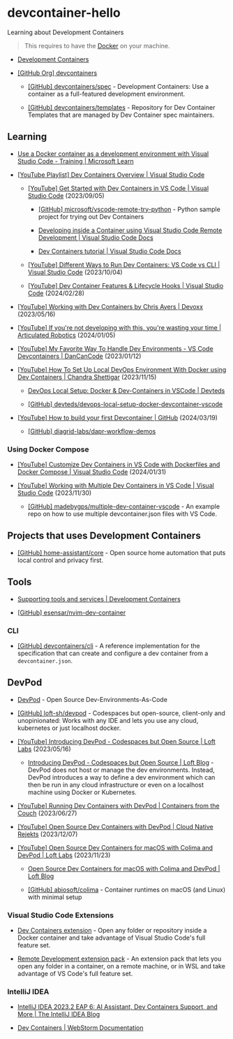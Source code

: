 # devcontainer-hello

Learning about Development Containers

> This requires to have the [Docker](https://www.docker.com/) on your machine.

- [Development Containers](https://containers.dev/)

- [[GitHub Org] devcontainers](https://github.com/devcontainers)

  - [[GitHub] devcontainers/spec](https://github.com/devcontainers/spec) - Development Containers: Use a container as a full-featured development environment.

  - [[GitHub] devcontainers/templates](https://github.com/devcontainers/templates) - Repository for Dev Container Templates that are managed by Dev Container spec maintainers.

## Learning

- [Use a Docker container as a development environment with Visual Studio Code - Training | Microsoft Learn](https://learn.microsoft.com/en-us/training/modules/use-docker-container-dev-env-vs-code/)

- [[YouTube Playlist] Dev Containers Overview | Visual Studio Code](https://www.youtube.com/playlist?list=PLj6YeMhvp2S7FFvNDj7ks7ndm0u69Ufrs)

  - [[YouTube] Get Started with Dev Containers in VS Code | Visual Studio Code](https://www.youtube.com/watch?v=b1RavPr_878) (2023/09/05)

    - [[GitHub] microsoft/vscode-remote-try-python](https://github.com/microsoft/vscode-remote-try-python) - Python sample project for trying out Dev Containers

    - [Developing inside a Container using Visual Studio Code Remote Development | Visual Studio Code Docs](https://code.visualstudio.com/docs/devcontainers/containers)

    - [Dev Containers tutorial | Visual Studio Code Docs](https://code.visualstudio.com/docs/devcontainers/tutorial)

  - [[YouTube] Different Ways to Run Dev Containers: VS Code vs CLI | Visual Studio Code](https://www.youtube.com/watch?v=Fc6TAahZ1Pk) (2023/10/04)

  - [[YouTube] Dev Container Features & Lifecycle Hooks | Visual Studio Code](https://www.youtube.com/watch?v=iCopdmuabBM) (2024/02/28)

- [[YouTube] Working with Dev Containers by Chris Ayers | Devoxx](https://www.youtube.com/watch?v=HV7LJ_LUZ5A) (2023/05/16)

- [[YouTube] If you're not developing with this, you're wasting your time | Articulated Robotics](https://www.youtube.com/watch?v=dihfA7Ol6Mw) (2024/01/05)

- [[YouTube] My Favorite Way To Handle Dev Environments - VS Code Devcontainers | DanCanCode](https://www.youtube.com/watch?v=SDa3v4Quj7Y) (2023/01/12)

- [[YouTube] How To Set Up Local DevOps Environment With Docker using Dev Containers | Chandra Shettigar](https://www.youtube.com/watch?v=XTfIVffnapo) (2023/11/15)

  - [DevOps Local Setup: Docker & Dev-Containers in VSCode | Devteds](https://www.devteds.com/devops-local-setup-with-docker-and-devcontainers-vscode/)

  - [[GitHub] devteds/devops-local-setup-docker-devcontainer-vscode](https://github.com/devteds/devops-local-setup-docker-devcontainer-vscode)

- [[YouTube] How to build your first Devcontainer | GitHub](https://www.youtube.com/watch?v=C_5tDWsWSj0) (2024/03/19)

  - [[GitHub] diagrid-labs/dapr-workflow-demos](https://github.com/diagrid-labs/dapr-workflow-demos)

### Using Docker Compose

- [[YouTube] Customize Dev Containers in VS Code with Dockerfiles and Docker Compose | Visual Studio Code](https://www.youtube.com/watch?v=p9L7YFqHGk4) (2024/01/31)

- [[YouTube] Working with Multiple Dev Containers in VS Code | Visual Studio Code](https://www.youtube.com/watch?v=bVmczgfeR5Y) (2023/11/30)

  - [[GitHub] madebygps/multiple-dev-container-vscode](https://github.com/madebygps/multiple-dev-container-vscode) - An example repo on how to use multiple devcontainer.json files with VS Code.

## Projects that uses Development Containers

- [[GitHub] home-assistant/core](https://github.com/home-assistant/core) - Open source home automation that puts local control and privacy first.

## Tools

- [Supporting tools and services | Development Containers](https://containers.dev/supporting)

- [[GitHub] esensar/nvim-dev-container](https://github.com/esensar/nvim-dev-container)

### CLI

- [[GitHub] devcontainers/cli](https://github.com/devcontainers/cli) - A reference implementation for the specification that can create and configure a dev container from a `devcontainer.json`.

## DevPod

- [DevPod](https://devpod.sh/) - Open Source Dev-Environments-As-Code

- [[GitHub] loft-sh/devpod](https://github.com/loft-sh/devpod) - Codespaces but open-source, client-only and unopinionated: Works with any IDE and lets you use any cloud, kubernetes or just localhost docker.

- [[YouTube] Introducing DevPod - Codespaces but Open Source | Loft Labs](https://www.youtube.com/watch?v=87oHtFO5lkc) (2023/05/16)

  - [Introducing DevPod - Codespaces but Open Source | Loft Blog](https://loft.sh/blog/introducing-devpod-codespaces-but-open-source/) - DevPod does not host or manage the dev environments. Instead, DevPod introduces a way to define a dev environment which can then be run in any cloud infrastructure or even on a localhost machine using Docker or Kubernetes.

- [[YouTube] Running Dev Containers with DevPod | Containers from the Couch](https://www.youtube.com/watch?v=pV2ymHluPtE) (2023/06/27)

- [[YouTube] Open Source Dev Containers with DevPod | Cloud Native Rejekts](https://www.youtube.com/watch?v=jSVWiecTeo0) (2023/12/07)

- [[YouTube] Open Source Dev Containers for macOS with Colima and DevPod | Loft Labs](https://www.youtube.com/watch?v=7oxLnYT6p_w) (2023/11/23)

  - [Open Source Dev Containers for macOS with Colima and DevPod | Loft Blog](https://loft.sh/blog/dev-containers-with-colima-and-devpod/)

  - [[GitHub] abiosoft/colima](https://github.com/abiosoft/colima) - Container runtimes on macOS (and Linux) with minimal setup

### Visual Studio Code Extensions

- [Dev Containers extension](https://marketplace.visualstudio.com/items?itemName=ms-vscode-remote.remote-containers) - Open any folder or repository inside a Docker container and take advantage of Visual Studio Code's full feature set.

- [Remote Development extension pack](https://marketplace.visualstudio.com/items?itemName=ms-vscode-remote.vscode-remote-extensionpack) - An extension pack that lets you open any folder in a container, on a remote machine, or in WSL and take advantage of VS Code's full feature set.

### IntelliJ IDEA

- [IntelliJ IDEA 2023.2 EAP 6: AI Assistant, Dev Containers Support, and More | The IntelliJ IDEA Blog](https://blog.jetbrains.com/idea/2023/06/intellij-idea-2023-2-eap-6/#support-for-dev-containers)

- [Dev Containers | WebStorm Documentation](https://www.jetbrains.com/help/webstorm/connect-to-devcontainer.html)
